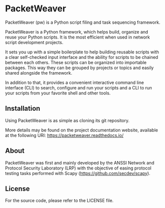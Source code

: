 # PacketWeaver
PacketWeaver (pw) is a Python script filing and task sequencing framework.

PacketWeaver is a Python framework, which helps build, organize and reuse your Python scripts. It is the most efficient when used in network script development projects.                                                           
                                                                                
It sets you up with a simple boilerplate to help building reusable scripts with a clear self-checked input interface and the ability for scripts to be chained between each others. These scripts can be organized into importable packages.  This way they can be grouped by projects or topics and easily shared alongside the framework.                                                                  

In addition to that, it provides a convenient interactive command line interface (CLI) to search, configure and run your scripts and a CLI to run your scripts from your favorite shell and other tools.

## Installation

Using PacketWeaver is as simple as cloning its git repository.

More details may be found on the project documentation website, available at the following URI: https://packetweaver.readthedocs.io/

## About

PacketWeaver was first and mainly developed by the ANSSI Network and Protocol Security Laboratory (LRP) with the objective of easing protocol testing tasks performed with Scapy (https://github.com/secdev/scapy).

## License
For the source code, please refer to the LICENSE file.
